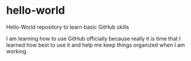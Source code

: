 # hello-world
Hello-World repository to learn basic GitHub skills

I am learning how to use GitHub officially because really it is time that I learned how best to use it and help me keep things organized when I am working. 
